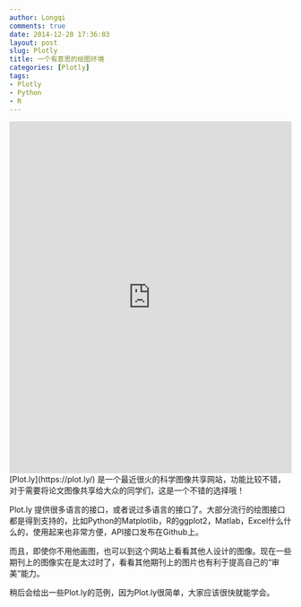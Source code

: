 ```yaml
---
author: Longqi
comments: true
date: 2014-12-20 17:36:03
layout: post
slug: Plotly
title: 一个有意思的绘图环境
categories: [Plotly]
tags:
- Plotly
- Python
- R
---
```

<iframe width="100%" height="628" frameborder="0" seamless="seamless" scrolling="no" src="https://plot.ly/~chris/2252.embed"></iframe>
[Plot.ly](https://plot.ly/) 是一个最近很火的科学图像共享网站，功能比较不错，对于需要将论文图像共享给大众的同学们，这是一个不错的选择哦！

Plot.ly 提供很多语言的接口，或者说过多语言的接口了。大部分流行的绘图接口都是得到支持的，比如Python的Matplotlib，R的ggplot2，Matlab，Excel什么什么的，使用起来也非常方便，API接口发布在Github上。

而且，即使你不用他画图，也可以到这个网站上看看其他人设计的图像。现在一些期刊上的图像实在是太过时了，看看其他期刊上的图片也有利于提高自己的“审美”能力。

稍后会给出一些Plot.ly的范例，因为Plot.ly很简单，大家应该很快就能学会。

